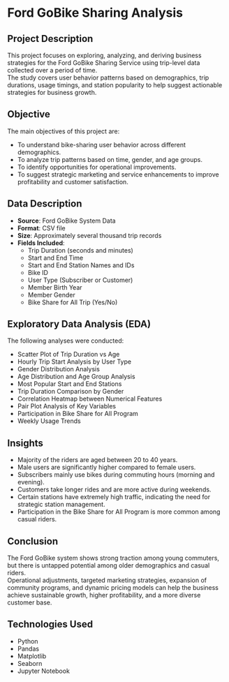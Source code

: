 # Ford GoBike Sharing Analysis

## Project Description
This project focuses on exploring, analyzing, and deriving business strategies for the Ford GoBike Sharing Service using trip-level data collected over a period of time.  
The study covers user behavior patterns based on demographics, trip durations, usage timings, and station popularity to help suggest actionable strategies for business growth.

## Objective
The main objectives of this project are:
- To understand bike-sharing user behavior across different demographics.
- To analyze trip patterns based on time, gender, and age groups.
- To identify opportunities for operational improvements.
- To suggest strategic marketing and service enhancements to improve profitability and customer satisfaction.

## Data Description
- **Source**: Ford GoBike System Data
- **Format**: CSV file
- **Size**: Approximately several thousand trip records
- **Fields Included**:
  - Trip Duration (seconds and minutes)
  - Start and End Time
  - Start and End Station Names and IDs
  - Bike ID
  - User Type (Subscriber or Customer)
  - Member Birth Year
  - Member Gender
  - Bike Share for All Trip (Yes/No)

## Exploratory Data Analysis (EDA)
The following analyses were conducted:
- Scatter Plot of Trip Duration vs Age
- Hourly Trip Start Analysis by User Type
- Gender Distribution Analysis
- Age Distribution and Age Group Analysis
- Most Popular Start and End Stations
- Trip Duration Comparison by Gender
- Correlation Heatmap between Numerical Features
- Pair Plot Analysis of Key Variables
- Participation in Bike Share for All Program
- Weekly Usage Trends

## Insights
- Majority of the riders are aged between 20 to 40 years.
- Male users are significantly higher compared to female users.
- Subscribers mainly use bikes during commuting hours (morning and evening).
- Customers take longer rides and are more active during weekends.
- Certain stations have extremely high traffic, indicating the need for strategic station management.
- Participation in the Bike Share for All Program is more common among casual riders.

## Conclusion
The Ford GoBike system shows strong traction among young commuters, but there is untapped potential among older demographics and casual riders.  
Operational adjustments, targeted marketing strategies, expansion of community programs, and dynamic pricing models can help the business achieve sustainable growth, higher profitability, and a more diverse customer base.

## Technologies Used
- Python
- Pandas
- Matplotlib
- Seaborn
- Jupyter Notebook
